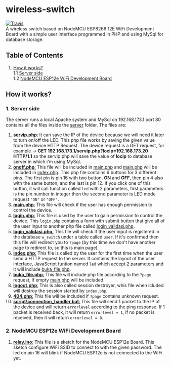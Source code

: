 # wireless-switch
[![Travis](https://img.shields.io/travis/rust-lang/rust.svg)](https://github.com/dion-ricky/wireless-switch)  
A wireless switch based on NodeMCU ESP8266 12E WiFi Development Board with a simple user interface programmed in PHP and using MySql for database storage.

## Table of Contents
1. [How it works?](#how-it-works)  
1.1 [Server side](#1-server-side)  
1.2 [NodeMCU ESP12e WiFi Development Board](#2-nodemcu-esp12e-wifi-development-board)  

## How it works?
### 1. Server side
The server runs a local Apache system and MySql on 192.168.173.1 port 80 contains all the files inside the [server](https://github.com/dion-ricky/wireless-switch/tree/master/server) folder.
The files are:
1. [__servip.php__:](https://github.com/dion-ricky/wireless-switch/blob/master/server/servip.php) It can save the IP of the device because we will need it later to turn on/off the LED. This php file works by saving the given value from the device HTTP Request. The device request is a GET request, for example -> __GET 192.168.173.1/servip.php?locip=192.168.173.20 HTTP/1.1__ so the servip.php will save the value of __locip__ to database server in which i'm using MySql.
2. [__onoff.php__:](https://github.com/dion-ricky/wireless-switch/blob/master/server/onoff.php) This file will be included in [main.php](https://github.com/dion-ricky/wireless-switch/blob/master/server/main.php) and [main.php](https://github.com/dion-ricky/wireless-switch/blob/master/server/main.php) will be included in [index.php](https://github.com/dion-ricky/wireless-switch/blob/master/server/index.php). This php file contains 6 buttons for 3 different pins. The first pin is pin 16 with two button, __ON__ and __OFF__, then pin 4 also with the same button, and the last is pin 12. If you click one of this button, it will call function called `led` with 2 parameters, first parameters is the pin number in integer then the second parameter is LED mode request `"ON"` or `"OFF"`.
3. [__main.php__:](https://github.com/dion-ricky/wireless-switch/blob/master/server/main.php) This file will check if the user has enough permission to control the device.
4. [__login.php__:](https://github.com/dion-ricky/wireless-switch/blob/master/server/login.php) This file is used by the user to gain permission to control the device. This `login.php` contains a form with submit button that give all of the user input to another php file called [login_validasi.php](https://github.com/dion-ricky/wireless-switch/blob/master/server/login_validasi.php).
5. [__login_validasi.php__:](https://github.com/dion-ricky/wireless-switch/blob/master/server/login_validasi.php) This file will check if the user input is registered in the database `w_switch` under a table called `user`. If it's confirmed then this file will redirect you to `?page` (by this time we don't have another page to redirect to, so this is main page).
6. [__index.php__:](https://github.com/dion-ricky/wireless-switch/blob/master/server/index.php) This file is called by the user for the first time when the user send a HTTP request to the server. It contains the layout of the user interface, JavaScript funtion named `led` which accept 2 parameters and it will include [buka_file.php](https://github.com/dion-ricky/wireless-switch/blob/master/server/buka_file.php).
7. [__buka_file.php__:](https://github.com/dion-ricky/wireless-switch/blob/master/server/buka_file.php) This file will include php file according to the `?page` request, if empty [main.php](https://github.com/dion-ricky/wireless-switch/blob/master/server/main.php) will be included.
8. [__logout.php__:](https://github.com/dion-ricky/wireless-switch/blob/master/server/logout.php) This is also called session destroyer, whis file when icluded will destroy the session started by `index.php`.
9. [__404.php__:](https://github.com/dion-ricky/wireless-switch/blob/master/server/404.php) This file will be included if `?page` contains unknown request.
10. [__script\connection_handler.bat__:](https://github.com/dion-ricky/wireless-switch/blob/master/server/script/connection_handler.bat) This file will send 1 packet to the IP of the device and will return `errorlevel` according to the ping response. If 1 packet is received back, it will return `errorlevel = 1`, if no packet is received, then it will return `errorlevel = 0`.

### 2. NodeMCU ESP12e WiFi Development Board
1. [__relay.ino__:](https://github.com/dion-ricky/wireless-switch/blob/master/sketch/relay.ino) This file is a sketch for the NodeMCU ESP12e Board. This sketch configure WiFi SSID to connect to with the given password. The led on pin 16 will blink if NodeMCU ESP12e is not connected to the WiFi yet.
